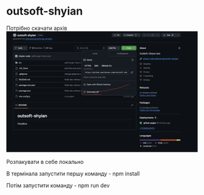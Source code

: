 # outsoft-shyian

Потрібно скачати архів 
![Скачати архів](./assets/download-zip.png)

Розпакувати в себе локально


В термінала запустити першу команду - npm install


Потім запустити команду - npm run dev